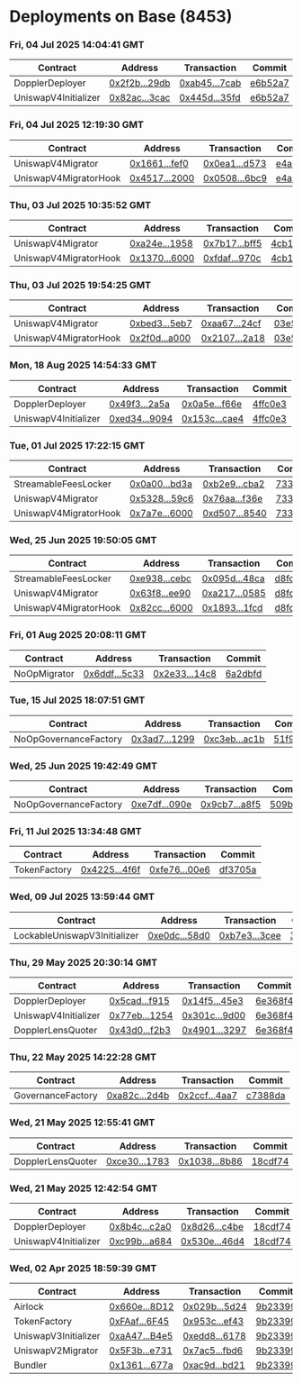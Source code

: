 # Deployments on Base (8453)
### Fri, 04 Jul 2025 14:04:41 GMT
| Contract | Address | Transaction | Commit |
|---|---|---|---|
| DopplerDeployer | [0x2f2b...29db](https://basescan.org/address/0x2f2bacd46d3f5c9ee052ab392b73711db89129db) | [0xab45...7cab](https://basescan.org/tx/0xab454dac1bdbc41534ad82891d7e99622664249161956a05d283eed004a07cab) | [e6b52a7](https://github.com/whetstoneresearch/doppler/commit/e6b52a7) | 
| UniswapV4Initializer | [0x82ac...3cac](https://basescan.org/address/0x82ac010c67f70bacf7655cd8948a4ad92a173cac) | [0x445d...35fd](https://basescan.org/tx/0x445da5e03f54acecd1a77e8d0d642620fb324ae39c97cb0b762f0c3d4c4b35fd) | [e6b52a7](https://github.com/whetstoneresearch/doppler/commit/e6b52a7) | 
### Fri, 04 Jul 2025 12:19:30 GMT
| Contract | Address | Transaction | Commit |
|---|---|---|---|
| UniswapV4Migrator | [0x1661...fef0](https://basescan.org/address/0x166109c4ee7fe69164631caa937daa5f5cebfef0) | [0x0ea1...d573](https://basescan.org/tx/0x0ea16f707797fc64b6e4f00a09e811a8ad48480cb80ac95dae78e7ddaa75d573) | [e4aaf9b](https://github.com/whetstoneresearch/doppler/commit/e4aaf9b) | 
| UniswapV4MigratorHook | [0x4517...2000](https://basescan.org/address/0x45178a8d6d368d612b7552b217802b7f97262000) | [0x0508...6bc9](https://basescan.org/tx/0x0508633783972b9974e8d4478f5325dc88916bf1f67dd74acf616d2d23176bc9) | [e4aaf9b](https://github.com/whetstoneresearch/doppler/commit/e4aaf9b) | 
### Thu, 03 Jul 2025 10:35:52 GMT
| Contract | Address | Transaction | Commit |
|---|---|---|---|
| UniswapV4Migrator | [0xa24e...1958](https://basescan.org/address/0xa24e35a5d71d02a59b41e7c93567626302da1958) | [0x7b17...bff5](https://basescan.org/tx/0x7b176cc9f28f92131d112d1d3e6429f5e89d5e05d6f35dab1f107d85b11cbff5) | [4cb1805](https://github.com/whetstoneresearch/doppler/commit/4cb1805) | 
| UniswapV4MigratorHook | [0x1370...6000](https://basescan.org/address/0x1370ad7fda3b054eca3532a066b968433e736000) | [0xfdaf...970c](https://basescan.org/tx/0xfdaf6dc94737405abf67c1f8000771824badbc5242cb9894073333c8c93f970c) | [4cb1805](https://github.com/whetstoneresearch/doppler/commit/4cb1805) | 
### Thu, 03 Jul 2025 19:54:25 GMT
| Contract | Address | Transaction | Commit |
|---|---|---|---|
| UniswapV4Migrator | [0xbed3...5eb7](https://basescan.org/address/0xbed386a1fc62b6598c9b8d2bf634471b6fe75eb7) | [0xaa67...24cf](https://basescan.org/tx/0xaa67db01603de2d40aa70bcf5086d00024a6b3f2b2fdbe1d84564124da4524cf) | [03e53eb](https://github.com/whetstoneresearch/doppler/commit/03e53eb) | 
| UniswapV4MigratorHook | [0x2f0d...a000](https://basescan.org/address/0x2f0dd492d7fcc99a8d56c9fdc3eb915d63b9a000) | [0x2107...2a18](https://basescan.org/tx/0x210708be0fc685684acb8a201704075398e3cad3c811232c1e1cd24e72742a18) | [03e53eb](https://github.com/whetstoneresearch/doppler/commit/03e53eb) | 
### Mon, 18 Aug 2025 14:54:33 GMT
| Contract | Address | Transaction | Commit |
|---|---|---|---|
| DopplerDeployer | [0x49f3...2a5a](https://basescan.org/address/0x49f3fbb2dff7f3d03b622e3b2a6d3f2e6fdb2a5a) | [0x0a5e...f66e](https://basescan.org/tx/0x0a5ea6c2b317ac332c16de0438ee2834967f52aa0d3e7b95cd6b624dd423f66e) | [4ffc0e3](https://github.com/whetstoneresearch/doppler/commit/4ffc0e3) | 
| UniswapV4Initializer | [0xed34...9094](https://basescan.org/address/0xed344444633b965cd148f8ffce3765938a179094) | [0x153c...cae4](https://basescan.org/tx/0x153c5d581b83c3d2c2fe7a3a9325db7048d3376d33448a2b12aa5457f3abcae4) | [4ffc0e3](https://github.com/whetstoneresearch/doppler/commit/4ffc0e3) | 
### Tue, 01 Jul 2025 17:22:15 GMT
| Contract | Address | Transaction | Commit |
|---|---|---|---|
| StreamableFeesLocker | [0x0a00...bd3a](https://basescan.org/address/0x0a00775d71a42cd33d62780003035e7f5b47bd3a) | [0xb2e9...cba2](https://basescan.org/tx/0xb2e9602eb2971ec2a8e071ec8d8c558f659da8fa9341e368eb6550f36f13cba2) | [73335af](https://github.com/whetstoneresearch/doppler/commit/73335af) | 
| UniswapV4Migrator | [0x5328...59c6](https://basescan.org/address/0x5328a67747c9db61457eb1a23be16bd73d1659c6) | [0x76aa...f36e](https://basescan.org/tx/0x76aa2866bee5b4eebab601d4756128124091e4b4de5b7e95821f3927f301f36e) | [73335af](https://github.com/whetstoneresearch/doppler/commit/73335af) | 
| UniswapV4MigratorHook | [0x7a7e...6000](https://basescan.org/address/0x7a7e77e2411752f0d2ea227467f8c3e5acdf6000) | [0xd507...8540](https://basescan.org/tx/0xd50709a830abf1eb0359d6fb5fa3c35cdc817794061c6a3f9b9143aadcf68540) | [73335af](https://github.com/whetstoneresearch/doppler/commit/73335af) | 
### Wed, 25 Jun 2025 19:50:05 GMT
| Contract | Address | Transaction | Commit |
|---|---|---|---|
| StreamableFeesLocker | [0xe938...cebc](https://basescan.org/address/0xe93882f395b0b24180855c68ab19b2d78573cebc) | [0x095d...48ca](https://basescan.org/tx/0x095d3885dcab799b7fb8ef64656b7863dc1da7cea6a0311a5efb24d72b3e48ca) | [d8fd426](https://github.com/whetstoneresearch/doppler/commit/d8fd426) | 
| UniswapV4Migrator | [0x63f8...ee90](https://basescan.org/address/0x63f8c8f9befaab2facd7ece0b0242f78b920ee90) | [0xa217...0585](https://basescan.org/tx/0xa217fab1437af0f625ad439f835a4760847611bf75495d75296c0a1190cc0585) | [d8fd426](https://github.com/whetstoneresearch/doppler/commit/d8fd426) | 
| UniswapV4MigratorHook | [0x82cc...6000](https://basescan.org/address/0x82cc0daaea3c9ee022bc61dbc7bf6db6460b6000) | [0x1893...1fcd](https://basescan.org/tx/0x18932474fbc4b3f0a977eff5ef986c09a4632bc3c8db9f5d07cbd9d075e91fcd) | [d8fd426](https://github.com/whetstoneresearch/doppler/commit/d8fd426) | 
### Fri, 01 Aug 2025 20:08:11 GMT
| Contract | Address | Transaction | Commit |
|---|---|---|---|
| NoOpMigrator | [0x6ddf...5c33](https://basescan.org/address/0x6ddfed58d238ca3195e49d8ac3d4cea6386e5c33) | [0x2e33...14c8](https://basescan.org/tx/0x2e33041fcf31503872054e93a9ed97265758916de747d561267c4f58fb9814c8) | [6a2dbfd](https://github.com/whetstoneresearch/doppler/commit/6a2dbfd) | 
### Tue, 15 Jul 2025 18:07:51 GMT
| Contract | Address | Transaction | Commit |
|---|---|---|---|
| NoOpGovernanceFactory | [0x3ad7...1299](https://basescan.org/address/0x3ad727ee0fbbb8ee0920933fdb96f23fd56f1299) | [0xc3eb...ac1b](https://basescan.org/tx/0xc3eb0fb9d5ab83a4b4373178cf8a2af75e6919317bfc74859236adfb3cdaac1b) | [51f9aec](https://github.com/whetstoneresearch/doppler/commit/51f9aec) | 
### Wed, 25 Jun 2025 19:42:49 GMT
| Contract | Address | Transaction | Commit |
|---|---|---|---|
| NoOpGovernanceFactory | [0xe7df...090e](https://basescan.org/address/0xe7dfbd5b0a2c3b4464653a9becdc489229ef090e) | [0x9cb7...a8f5](https://basescan.org/tx/0x9cb74f0eecbe92fb1f45aa1fcba39d95f3e9416dfcb778da10b4238cb88ea8f5) | [509b88a](https://github.com/whetstoneresearch/doppler/commit/509b88a) | 
### Fri, 11 Jul 2025 13:34:48 GMT
| Contract | Address | Transaction | Commit |
|---|---|---|---|
| TokenFactory | [0x4225...4f6f](https://basescan.org/address/0x4225c632b62622bd7b0a3ec9745c0a866ff94f6f) | [0xfe76...00e6](https://basescan.org/tx/0xfe76c956c0318008fbeff9aebe9a7440fffb9dc071db7802d435b4e22ca100e6) | [df3705a](https://github.com/whetstoneresearch/doppler/commit/df3705a) | 
### Wed, 09 Jul 2025 13:59:44 GMT
| Contract | Address | Transaction | Commit |
|---|---|---|---|
| LockableUniswapV3Initializer | [0xe0dc...58d0](https://basescan.org/address/0xe0dc4012ac9c868f09c6e4b20d66ed46d6f258d0) | [0xb7e3...3cee](https://basescan.org/tx/0xb7e38496562c905cf6937a2678ac435f29d4078c53210a2cc8c633c2dbbf3cee) | [3d77e8f](https://github.com/whetstoneresearch/doppler/commit/3d77e8f) | 
### Thu, 29 May 2025 20:30:14 GMT
| Contract | Address | Transaction | Commit |
|---|---|---|---|
| DopplerDeployer | [0x5cad...f915](https://basescan.org/address/0x5cadb034267751a364ddd4d321c99e07a307f915) | [0x14f5...45e3](https://basescan.org/tx/0x14f502bdc4fb21c751e1961d18e2ec588dc733d35f06861eaeb581cae6cc45e3) | [6e368f4](https://github.com/whetstoneresearch/doppler/commit/6e368f4) | 
| UniswapV4Initializer | [0x77eb...1254](https://basescan.org/address/0x77ebfbae15ad200758e9e2e61597c0b07d731254) | [0x301c...9d00](https://basescan.org/tx/0x301cfeddd1c9e4f83b24c235fe42ff1c0a100d350ba4e142dd8291fb50379d00) | [6e368f4](https://github.com/whetstoneresearch/doppler/commit/6e368f4) | 
| DopplerLensQuoter | [0x43d0...f2b3](https://basescan.org/address/0x43d0d97ec9241a8f05a264f94b82a1d2e600f2b3) | [0x4901...3297](https://basescan.org/tx/0x49017fe92ee9c62f3b812c949a812dcd3f44fc26fd75a5d955beae7c9baa3297) | [6e368f4](https://github.com/whetstoneresearch/doppler/commit/6e368f4) | 
### Thu, 22 May 2025 14:22:28 GMT
| Contract | Address | Transaction | Commit |
|---|---|---|---|
| GovernanceFactory | [0xa82c...2d4b](https://basescan.org/address/0xa82c66b6ddeb92089015c3565e05b5c9750b2d4b) | [0x2ccf...4aa7](https://basescan.org/tx/0x2ccf65a48cf57faac39f96950367775d3e36f110b21f4421e6b5667333094aa7) | [c7388da](https://github.com/whetstoneresearch/doppler/commit/c7388da) | 
### Wed, 21 May 2025 12:55:41 GMT
| Contract | Address | Transaction | Commit |
|---|---|---|---|
| DopplerLensQuoter | [0xce30...1783](https://basescan.org/address/0xce3099b2f07029b086e5e92a1573c5f5a3071783) | [0x1038...8b86](https://basescan.org/tx/0x1038d87c884494ff555a1c0dd65daffd47affa4e42256425b37408658eac8b86) | [18cdf74](https://github.com/whetstoneresearch/doppler/commit/18cdf74) | 
### Wed, 21 May 2025 12:42:54 GMT
| Contract | Address | Transaction | Commit |
|---|---|---|---|
| DopplerDeployer | [0x8b4c...c2a0](https://basescan.org/address/0x8b4c7db9121fc885689c0a50d5a1429f15aec2a0) | [0x8d26...c4be](https://basescan.org/tx/0x8d26a1e36a9dcfd8066723048593dda932a8e4b4c9381b1f62638b6e8da5c4be) | [18cdf74](https://github.com/whetstoneresearch/doppler/commit/18cdf74) | 
| UniswapV4Initializer | [0xc99b...a684](https://basescan.org/address/0xc99b485499f78995c6f1640dbb1413c57f8ba684) | [0x530e...46d4](https://basescan.org/tx/0x530e08f271f34eea131204dd7677469d4d854d185f113c1571880f8251de46d4) | [18cdf74](https://github.com/whetstoneresearch/doppler/commit/18cdf74) | 
### Wed, 02 Apr 2025 18:59:39 GMT
| Contract | Address | Transaction | Commit |
|---|---|---|---|
| Airlock | [0x660e...8D12](https://basescan.org/address/0x660eAaEdEBc968f8f3694354FA8EC0b4c5Ba8D12) | [0x029b...5d24](https://basescan.org/tx/0x029b03e1549bf6a8e115b9d961c62a75ba4869a912c0f13bdaa2da7d1f0a5d24) | [9b23399](https://github.com/whetstoneresearch/doppler/commit/9b23399) | 
| TokenFactory | [0xFAaf...6F45](https://basescan.org/address/0xFAafdE6a5b658684cC5eb0C5c2c755B00A246F45) | [0x953c...ef43](https://basescan.org/tx/0x953ce1d03c960f0440bc73d1779260438c43ae500219aeb4045da3ca9b3eef43) | [9b23399](https://github.com/whetstoneresearch/doppler/commit/9b23399) | 
| UniswapV3Initializer | [0xaA47...B4e5](https://basescan.org/address/0xaA47D2977d622DBdFD33eeF6a8276727c52EB4e5) | [0xedd8...6178](https://basescan.org/tx/0xedd8814aa44488f429e5df618335cf0281001b4b545b9d2be292fd43bb876178) | [9b23399](https://github.com/whetstoneresearch/doppler/commit/9b23399) | 
| UniswapV2Migrator | [0x5F3b...e731](https://basescan.org/address/0x5F3bA43D44375286296Cb85F1EA2EBfa25dde731) | [0x7ac5...fbd6](https://basescan.org/tx/0x7ac54a46394134807ec1f687fe2f7ca21994fbd9eb8684189adf58b001dcfbd6) | [9b23399](https://github.com/whetstoneresearch/doppler/commit/9b23399) | 
| Bundler | [0x1361...677a](https://basescan.org/address/0x136191B46478cAB023cbC01a36160C4Aad81677a) | [0xac9d...bd21](https://basescan.org/tx/0xac9d54a5beabc34315e5c0969d6e13809460b9e1fcaaef1946c6f4d0ce6abd21) | [9b23399](https://github.com/whetstoneresearch/doppler/commit/9b23399) | 
